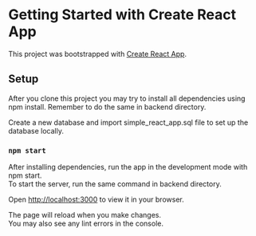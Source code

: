# Getting Started with Create React App

This project was bootstrapped with [Create React App](https://github.com/facebook/create-react-app).

## Setup

After you clone this project you may try to install all dependencies using npm install.
Remember to do the same in backend directory. 

Create a new database and import simple_react_app.sql file to set up the database locally. 

### `npm start`

After installing dependencies, run the app in the development mode with npm start.\
To start the server, run the same command in backend directory. 

Open [http://localhost:3000](http://localhost:3000) to view it in your browser.

The page will reload when you make changes.\
You may also see any lint errors in the console.

